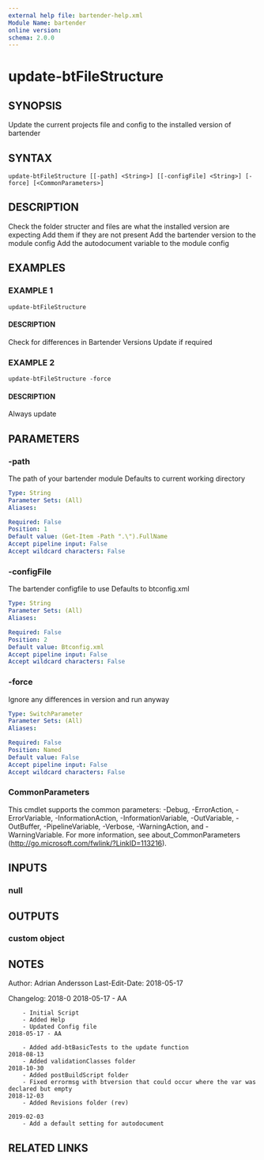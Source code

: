 ```yaml
---
external help file: bartender-help.xml
Module Name: bartender
online version:
schema: 2.0.0
---
```


# update-btFileStructure

## SYNOPSIS
Update the current projects file and config to the installed version of bartender

## SYNTAX

```
update-btFileStructure [[-path] <String>] [[-configFile] <String>] [-force] [<CommonParameters>]
```

## DESCRIPTION
Check the folder structer and files are what the installed version are expecting
Add them if they are not present
Add the bartender version to the module config
Add the autodocument variable to the module config

## EXAMPLES

### EXAMPLE 1
```
update-btFileStructure
```

#### DESCRIPTION
Check for differences in Bartender Versions
Update if required

### EXAMPLE 2
```
update-btFileStructure -force
```

#### DESCRIPTION
Always update

## PARAMETERS

### -path
The path of your bartender module
Defaults to current working directory

```yaml
Type: String
Parameter Sets: (All)
Aliases:

Required: False
Position: 1
Default value: (Get-Item -Path ".\").FullName
Accept pipeline input: False
Accept wildcard characters: False
```

### -configFile
The bartender configfile to use
Defaults to btconfig.xml

```yaml
Type: String
Parameter Sets: (All)
Aliases:

Required: False
Position: 2
Default value: Btconfig.xml
Accept pipeline input: False
Accept wildcard characters: False
```

### -force
Ignore any differences in version and run anyway

```yaml
Type: SwitchParameter
Parameter Sets: (All)
Aliases:

Required: False
Position: Named
Default value: False
Accept pipeline input: False
Accept wildcard characters: False
```

### CommonParameters
This cmdlet supports the common parameters: -Debug, -ErrorAction, -ErrorVariable, -InformationAction, -InformationVariable, -OutVariable, -OutBuffer, -PipelineVariable, -Verbose, -WarningAction, and -WarningVariable.
For more information, see about_CommonParameters (http://go.microsoft.com/fwlink/?LinkID=113216).

## INPUTS

### null
## OUTPUTS

### custom object
## NOTES
Author: Adrian Andersson
Last-Edit-Date: 2018-05-17


Changelog:
    2018-0
    2018-05-17 - AA
        
        - Initial Script
        - Added Help
        - Updated Config file
    2018-05-17 - AA
        
        - Added add-btBasicTests to the update function
    2018-08-13
        - Added validationClasses folder
    2018-10-30
        - Added postBuildScript folder
        - Fixed errormsg with btversion that could occur where the var was declared but empty
    2018-12-03
        - Added Revisions folder (rev)
    
    2019-02-03
        - Add a default setting for autodocument

## RELATED LINKS
